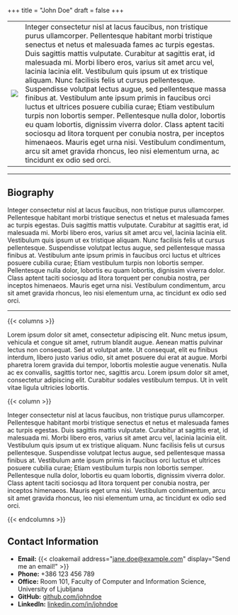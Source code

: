 +++
title = "John Doe"
draft = false
+++

|          |          | 
|----------|----------|
| <img src="/ime-priimek/img/placeholder.jpg" class="img-fluid"> | Integer consectetur nisl at lacus faucibus, non tristique purus ullamcorper. Pellentesque habitant morbi tristique senectus et netus et malesuada fames ac turpis egestas. Duis sagittis mattis vulputate. Curabitur at sagittis erat, id malesuada mi. Morbi libero eros, varius sit amet arcu vel, lacinia lacinia elit. Vestibulum quis ipsum ut ex tristique aliquam. Nunc facilisis felis ut cursus pellentesque. Suspendisse volutpat lectus augue, sed pellentesque massa finibus at. Vestibulum ante ipsum primis in faucibus orci luctus et ultrices posuere cubilia curae; Etiam vestibulum turpis non lobortis semper. Pellentesque nulla dolor, lobortis eu quam lobortis, dignissim viverra dolor. Class aptent taciti sociosqu ad litora torquent per conubia nostra, per inceptos himenaeos. Mauris eget urna nisi. Vestibulum condimentum, arcu sit amet gravida rhoncus, leo nisi elementum urna, ac tincidunt ex odio sed orci. |

---

## Biography

Integer consectetur nisl at lacus faucibus, non tristique purus ullamcorper. Pellentesque habitant morbi tristique senectus et netus et malesuada fames ac turpis egestas. Duis sagittis mattis vulputate. Curabitur at sagittis erat, id malesuada mi. Morbi libero eros, varius sit amet arcu vel, lacinia lacinia elit. Vestibulum quis ipsum ut ex tristique aliquam. Nunc facilisis felis ut cursus pellentesque. Suspendisse volutpat lectus augue, sed pellentesque massa finibus at. Vestibulum ante ipsum primis in faucibus orci luctus et ultrices posuere cubilia curae; Etiam vestibulum turpis non lobortis semper. Pellentesque nulla dolor, lobortis eu quam lobortis, dignissim viverra dolor. Class aptent taciti sociosqu ad litora torquent per conubia nostra, per inceptos himenaeos. Mauris eget urna nisi. Vestibulum condimentum, arcu sit amet gravida rhoncus, leo nisi elementum urna, ac tincidunt ex odio sed orci.

---

{{< columns >}}

Lorem ipsum dolor sit amet, consectetur adipiscing elit. Nunc metus ipsum, vehicula et congue sit amet, rutrum blandit augue. Aenean mattis pulvinar lectus non consequat. Sed at volutpat ante. Ut consequat, elit eu finibus interdum, libero justo varius odio, sit amet posuere dui erat at augue. Morbi pharetra lorem gravida dui tempor, lobortis molestie augue venenatis. Nulla ac ex convallis, sagittis tortor nec, sagittis arcu. Lorem ipsum dolor sit amet, consectetur adipiscing elit. Curabitur sodales vestibulum tempus. Ut in velit vitae ligula ultricies lobortis.


{{< column >}}

Integer consectetur nisl at lacus faucibus, non tristique purus ullamcorper. Pellentesque habitant morbi tristique senectus et netus et malesuada fames ac turpis egestas. Duis sagittis mattis vulputate. Curabitur at sagittis erat, id malesuada mi. Morbi libero eros, varius sit amet arcu vel, lacinia lacinia elit. Vestibulum quis ipsum ut ex tristique aliquam. Nunc facilisis felis ut cursus pellentesque. Suspendisse volutpat lectus augue, sed pellentesque massa finibus at. Vestibulum ante ipsum primis in faucibus orci luctus et ultrices posuere cubilia curae; Etiam vestibulum turpis non lobortis semper. Pellentesque nulla dolor, lobortis eu quam lobortis, dignissim viverra dolor. Class aptent taciti sociosqu ad litora torquent per conubia nostra, per inceptos himenaeos. Mauris eget urna nisi. Vestibulum condimentum, arcu sit amet gravida rhoncus, leo nisi elementum urna, ac tincidunt ex odio sed orci.

{{< endcolumns >}}
    
## Contact Information

- **Email:** {{< cloakemail address="jane.doe@example.com" display="Send me an email!" >}}
- **Phone:** +386 123 456 789  
- **Office:** Room 101, Faculty of Computer and Information Science, University of Ljubljana  
- **GitHub:** [github.com/johndoe](https://github.com/johndoe)  
- **LinkedIn:** [linkedin.com/in/johndoe](https://www.linkedin.com/in/johndoe)  